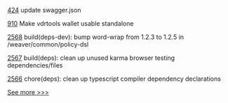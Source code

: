 
[424](https://github.com/hyperledger-labs/blockchain-explorer/pull/424) update swagger.json

[910](https://github.com/hyperledger/aries-vcx/pull/910) Make vdrtools wallet usable standalone

[2568](https://github.com/hyperledger/cacti/pull/2568) build(deps-dev): bump word-wrap from 1.2.3 to 1.2.5 in /weaver/common/policy-dsl

[2567](https://github.com/hyperledger/cacti/pull/2567) build(deps): clean up unused karma browser testing dependencies/files

[2566](https://github.com/hyperledger/cacti/pull/2566) chore(deps): clean up typescript compiler dependency declarations


[See more >>>](https://start-here.hyperledger.org/pull-requests)
